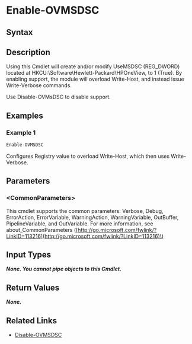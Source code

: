 ﻿---
description: Enable Microsoft DSC Support
---

# Enable-OVMSDSC

## Syntax

## Description

Using this Cmdlet will create and/or modify UseMSDSC (REG_DWORD) located at HKCU:\Software\Hewlett-Packard\HPOneView, to 1 (True).  By enabling support, the module will overload Write-Host, and instead issue Write-Verbose commands.

Use Disable-OVMsDSC to disable support.

## Examples

###  Example 1 

```powershell
Enable-OVMSDSC
```

Configures Registry value to overload Write-Host, which then uses Write-Verbose.

## Parameters

### &lt;CommonParameters&gt;

This cmdlet supports the common parameters: Verbose, Debug, ErrorAction, ErrorVariable, WarningAction, WarningVariable, OutBuffer, PipelineVariable, and OutVariable. For more information, see about\_CommonParameters \([http://go.microsoft.com/fwlink/?LinkID=113216](http://go.microsoft.com/fwlink/?LinkID=113216)\)

## Input Types

_**None. You cannot pipe objects to this Cmdlet.**_

## Return Values

_**None.**_



## Related Links

* [Disable-OVMSDSC](disable-ovmsdsc.md)
